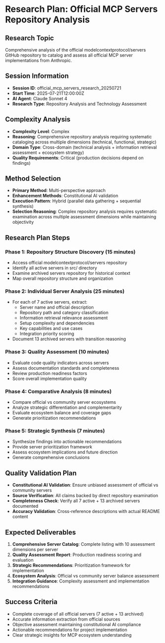 # Research Plan: Official MCP Servers Repository Analysis

## Research Topic
Comprehensive analysis of the official modelcontextprotocol/servers GitHub repository to catalog and assess all official MCP server implementations from Anthropic.

## Session Information
- **Session ID**: official_mcp_servers_research_20250721
- **Start Time**: 2025-07-21T12:00:00Z
- **AI Agent**: Claude Sonnet 4
- **Research Type**: Repository Analysis and Technology Assessment

## Complexity Analysis
- **Complexity Level**: Complex
- **Reasoning**: Comprehensive repository analysis requiring systematic cataloging across multiple dimensions (technical, functional, strategic)
- **Domain Type**: Cross-domain (technical analysis + information retrieval assessment + ecosystem strategy)
- **Quality Requirements**: Critical (production decisions depend on findings)

## Method Selection
- **Primary Method**: Multi-perspective approach
- **Enhancement Methods**: Constitutional AI validation
- **Execution Pattern**: Hybrid (parallel data gathering + sequential synthesis)
- **Selection Reasoning**: Complex repository analysis requires systematic examination across multiple assessment dimensions while maintaining objectivity

## Research Plan Steps

### Phase 1: Repository Structure Discovery (15 minutes)
- Access official modelcontextprotocol/servers repository
- Identify all active servers in src/ directory
- Examine archived servers repository for historical context
- Map overall repository structure and organization

### Phase 2: Individual Server Analysis (25 minutes)
- For each of 7 active servers, extract:
  - Server name and official description
  - Repository path and category classification
  - Information retrieval relevance assessment
  - Setup complexity and dependencies
  - Key capabilities and use cases
  - Integration priority scoring
- Document 13 archived servers with transition reasoning

### Phase 3: Quality Assessment (10 minutes)
- Evaluate code quality indicators across servers
- Assess documentation standards and completeness  
- Review production readiness factors
- Score overall implementation quality

### Phase 4: Comparative Analysis (8 minutes)
- Compare official vs community server ecosystems
- Analyze strategic differentiation and complementarity
- Evaluate ecosystem balance and coverage gaps
- Generate prioritization recommendations

### Phase 5: Strategic Synthesis (7 minutes)
- Synthesize findings into actionable recommendations
- Provide server prioritization framework
- Assess ecosystem implications and future direction
- Generate comprehensive conclusions

## Quality Validation Plan
- **Constitutional AI Validation**: Ensure unbiased assessment of official vs community servers
- **Source Verification**: All claims backed by direct repository examination
- **Completeness Check**: Verify all 7 active + 13 archived servers documented
- **Accuracy Validation**: Cross-reference descriptions with actual README content

## Expected Deliverables
1. **Comprehensive Server Catalog**: Complete listing with 10 assessment dimensions per server
2. **Quality Assessment Report**: Production readiness scoring and evaluation
3. **Strategic Recommendations**: Prioritization framework for implementation
4. **Ecosystem Analysis**: Official vs community server balance assessment
5. **Integration Guidance**: Complexity assessment and implementation recommendations

## Success Criteria
- Complete coverage of all official servers (7 active + 13 archived)
- Accurate information extraction from official sources
- Objective assessment maintaining constitutional AI compliance
- Actionable recommendations for project implementation
- Clear strategic insights for MCP ecosystem understanding